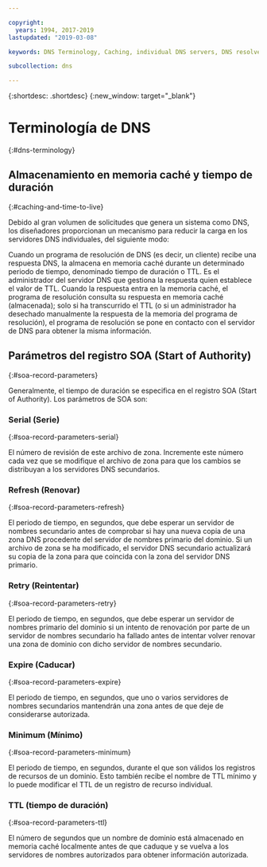 ```yaml
---

copyright:
  years: 1994, 2017-2019
lastupdated: "2019-03-08"

keywords: DNS Terminology, Caching, individual DNS servers, DNS resolver

subcollection: dns

---
```



{:shortdesc: .shortdesc}
{:new_window: target="_blank"}

# Terminología de DNS
{:#dns-terminology}

## Almacenamiento en memoria caché y tiempo de duración
{:#caching-and-time-to-live}

Debido al gran volumen de solicitudes que genera un sistema como DNS, los diseñadores proporcionan un mecanismo para reducir la carga en los servidores DNS individuales, del siguiente modo:

Cuando un programa de resolución de DNS (es decir, un cliente) recibe una respuesta DNS, la almacena en memoria caché durante un determinado periodo de tiempo, denominado tiempo de duración o TTL. Es el administrador del servidor DNS que gestiona la respuesta quien establece el valor de TTL. Cuando la respuesta entra en la memoria caché, el programa de resolución consulta su respuesta en memoria caché (almacenada); solo si ha transcurrido el TTL (o si un administrador ha desechado manualmente la respuesta de la memoria del programa de resolución), el programa de resolución se pone en contacto con el servidor de DNS para obtener la misma información.

## Parámetros del registro SOA (Start of Authority)
{:#soa-record-parameters}

Generalmente, el tiempo de duración se especifica en el registro SOA (Start of Authority). Los parámetros de SOA son:

### Serial (Serie)
{:#soa-record-parameters-serial}

El número de revisión de este archivo de zona. Incremente este número cada vez que se modifique el archivo de zona para que los cambios se distribuyan a los servidores DNS secundarios.

### Refresh (Renovar)
{:#soa-record-parameters-refresh}

El periodo de tiempo, en segundos, que debe esperar un servidor de nombres secundario antes de comprobar si hay una nueva copia de una zona DNS procedente del servidor de nombres primario del dominio. Si un archivo de zona se ha modificado, el servidor DNS secundario actualizará su copia de la zona para que coincida con la zona del servidor DNS primario.

### Retry (Reintentar)
{:#soa-record-parameters-retry}

El periodo de tiempo, en segundos, que debe esperar un servidor de nombres primario del dominio si un intento de renovación por parte de un servidor de nombres secundario ha fallado antes de intentar volver renovar una zona de dominio con dicho servidor de nombres secundario.

### Expire (Caducar)
{:#soa-record-parameters-expire}

El periodo de tiempo, en segundos, que uno o varios servidores de nombres secundarios mantendrán una zona antes de que deje de considerarse autorizada.

### Minimum (Mínimo)
{:#soa-record-parameters-minimum}

El periodo de tiempo, en segundos, durante el que son válidos los registros de recursos de un dominio. Esto también recibe el nombre de TTL mínimo y lo puede modificar el TTL de un registro de recurso individual.

### TTL (tiempo de duración)
{:#soa-record-parameters-ttl}

El número de segundos que un nombre de dominio está almacenado en memoria caché localmente antes de que caduque y se vuelva a los servidores de nombres autorizados para obtener información autorizada.
